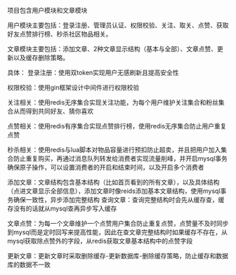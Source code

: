 项目包含用户模块和文章模块

用户模块主要包括：登录注册、管理员认证、权限校验、关注、取关、点赞、获取好友点赞排行榜、秒杀社区物品相关。

文章模块主要包括：添加文章、2种文章显示结构（基本与全部）、文章点赞、更新以及缓存删除策略。

具体：
登录注册：使用双token实现用户无感刷新且提高安全性

权限校验：使用gin框架设计中间件进行权限校验

关注相关：使用redis无序集合实现关注功能，为每个用户维护关注集合和粉丝集合从而得到共同好友、猜你喜欢

点赞相关：使用redis有序集合实现点赞排行榜，使用redis无序集合防止用户重复点赞

秒杀相关：使用redis与lua脚本对物品容量进行预扣防止超卖，并且把用户加入集合防止重复购买，再通过消息队列转发给消费者实现流量削峰，并开启mysql事务确保原子操作，可以设置消费者的开启和结束时间，以及开启多个消费者

添加文章：文章结构包含基本结构（比如首页看到的所有文章），以及具体结构（点进文章显示全部信息），添加文章时像reids添加基本文章结构，使用mysql事务确保一致性，异步添加完整结构
查询文章：查询完整结构时会先从缓存查，缓存没有的话就从mysql查再异步写入缓存

文章点赞：为每一个文章维护一个点赞用户集合防止重复点赞，点赞量不及时同步到mysql而是定时回写来提高性能，因此在查文章完整结构时如果缓存不存在，从mysql获取除点赞外的字段，从redis获取文章基本结构中的点赞字段

更新文章：更新文章时采取删除缓存-更新数据库-删除缓存策略，防止缓存和数据库的数据不一致


